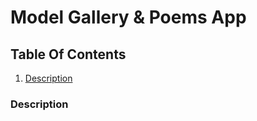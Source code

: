 # Model Gallery & Poems App 

## Table Of Contents
1. [Description](#description)




### Description